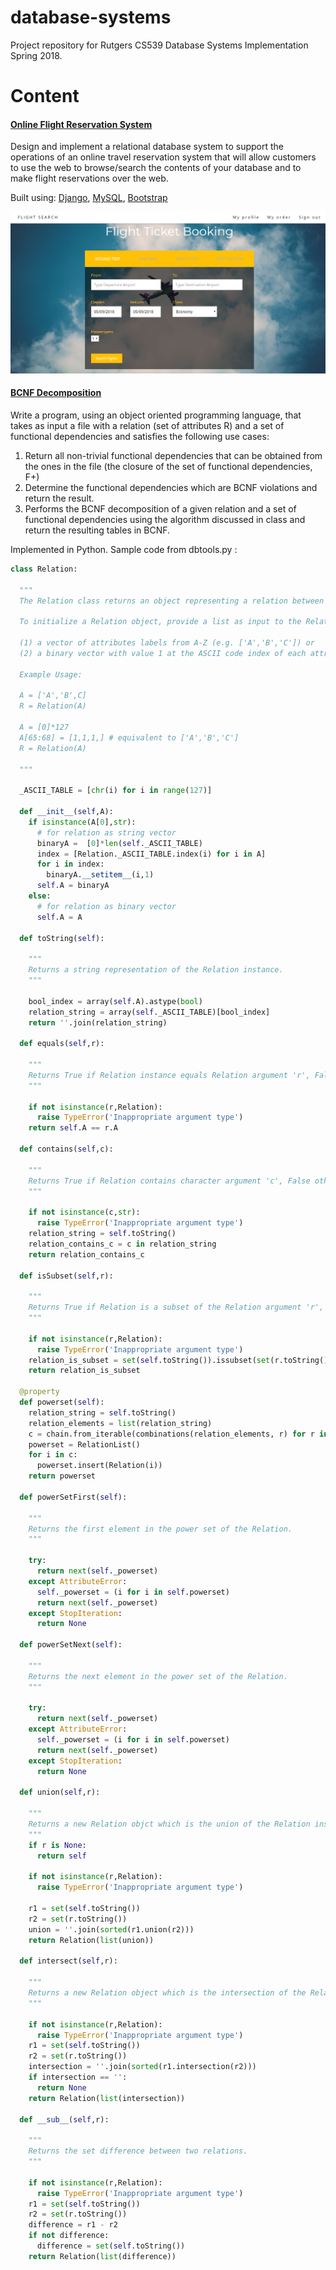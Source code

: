 # database-systems
Project repository for Rutgers CS539 Database Systems Implementation Spring 2018.

# Content
#### [Online Flight Reservation System](https://github.com/nromano7/cs539-database-systems/tree/master/Project%201%20-%20Online%20Flight%20Reservation%20System)  

Design and implement a relational database system to support the operations of an online travel reservation system that will allow
customers to use the web to browse/search the contents of your database and to make flight reservations over the web.

Built using: [Django](https://docs.djangoproject.com/en/2.0/), [MySQL](https://www.mysql.com/), [Bootstrap](http://getbootstrap.com/)

![screenshot](https://github.com/nromano7/cs539-database-systems/blob/master/Project%201%20-%20Online%20Flight%20Reservation%20System/screenshots/landing_page.PNG)

#### [BCNF Decomposition](https://github.com/nromano7/cs539-database-systems/tree/master/Project%202%20-%20BCNF%20Decomposition)  

Write a program, using an object oriented programming language, that takes as input a file with a relation (set of attributes R) and a set of functional dependencies and satisfies the following use cases:
1. Return all non-trivial functional dependencies that can be obtained from the ones in the file (the closure of the set of functional dependencies, F+)
1. Determine the functional dependencies which are BCNF violations and return the result.
1. Performs the BCNF decomposition of a given relation and a set of functional dependencies using the algorithm discussed in class and return the resulting tables in BCNF.

Implemented in Python. Sample code from dbtools.py :

```python
class Relation:

  """
  The Relation class returns an object representing a relation between a set of attributes.
  
  To initialize a Relation object, provide a list as input to the Relation class. The list can either be:

  (1) a vector of attributes labels from A-Z (e.g. ['A','B','C']) or 
  (2) a binary vector with value 1 at the ASCII code index of each attribute (e.g. someList[65] = 1 indicates attribute with label 'A')

  Example Usage:

  A = ['A','B',C]
  R = Relation(A)

  A = [0]*127 
  A[65:68] = [1,1,1,] # equivalent to ['A','B','C']
  R = Relation(A)

  """

  _ASCII_TABLE = [chr(i) for i in range(127)]

  def __init__(self,A):
    if isinstance(A[0],str):
      # for relation as string vector
      binaryA =  [0]*len(self._ASCII_TABLE)
      index = [Relation._ASCII_TABLE.index(i) for i in A]
      for i in index:
        binaryA.__setitem__(i,1)
      self.A = binaryA
    else:
      # for relation as binary vector
      self.A = A

  def toString(self):

    """
    Returns a string representation of the Relation instance.
    """

    bool_index = array(self.A).astype(bool)
    relation_string = array(self._ASCII_TABLE)[bool_index]
    return ''.join(relation_string)
  
  def equals(self,r):

    """
    Returns True if Relation instance equals Relation argument 'r', False otherwise.
    """

    if not isinstance(r,Relation):
      raise TypeError('Inappropriate argument type')
    return self.A == r.A

  def contains(self,c):

    """
    Returns True if Relation contains character argument 'c', False otherwise.
    """

    if not isinstance(c,str):
      raise TypeError('Inappropriate argument type')
    relation_string = self.toString()
    relation_contains_c = c in relation_string
    return relation_contains_c

  def isSubset(self,r):

    """
    Returns True if Relation is a subset of the Relation argument 'r', False otherwise.
    """

    if not isinstance(r,Relation):
      raise TypeError('Inappropriate argument type')
    relation_is_subset = set(self.toString()).issubset(set(r.toString()))
    return relation_is_subset

  @property
  def powerset(self):
    relation_string = self.toString()
    relation_elements = list(relation_string)
    c = chain.from_iterable(combinations(relation_elements, r) for r in range(1,len(relation_elements)+1))
    powerset = RelationList()
    for i in c:
      powerset.insert(Relation(i))
    return powerset

  def powerSetFirst(self):

    """
    Returns the first element in the power set of the Relation.
    """

    try:
      return next(self._powerset)
    except AttributeError:
      self._powerset = (i for i in self.powerset)
      return next(self._powerset)
    except StopIteration:
      return None
    
  def powerSetNext(self):

    """
    Returns the next element in the power set of the Relation.
    """

    try:
      return next(self._powerset)
    except AttributeError:
      self._powerset = (i for i in self.powerset)
      return next(self._powerset)
    except StopIteration:
      return None
    
  def union(self,r):

    """
    Returns a new Relation objct which is the union of the Relation instance and the Relation argument 'r'.
    """
    if r is None:
      return self

    if not isinstance(r,Relation):
      raise TypeError('Inappropriate argument type')

    r1 = set(self.toString())
    r2 = set(r.toString())
    union = ''.join(sorted(r1.union(r2)))
    return Relation(list(union))

  def intersect(self,r):

    """
    Returns a new Relation object which is the intersection of the Relation instance and the Relation argument 'r'.
    """

    if not isinstance(r,Relation):
      raise TypeError('Inappropriate argument type')
    r1 = set(self.toString())
    r2 = set(r.toString())
    intersection = ''.join(sorted(r1.intersection(r2)))
    if intersection == '':
      return None
    return Relation(list(intersection))

  def __sub__(self,r):

    """
    Returns the set difference between two relations.
    """

    if not isinstance(r,Relation):
      raise TypeError('Inappropriate argument type')
    r1 = set(self.toString())
    r2 = set(r.toString())
    difference = r1 - r2
    if not difference:
      difference = set(self.toString())
    return Relation(list(difference))



```
